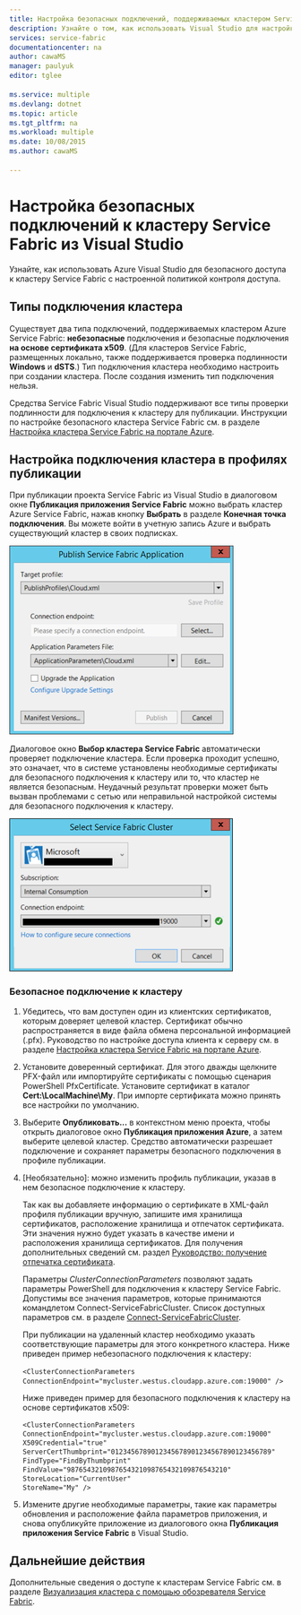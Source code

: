 ```yaml
---
title: Настройка безопасных подключений, поддерживаемых кластером Service Fabric | Microsoft Docs
description: Узнайте о том, как использовать Visual Studio для настройки безопасных подключений, поддерживаемых кластером Azure Service Fabric.
services: service-fabric
documentationcenter: na
author: cawaMS
manager: paulyuk
editor: tglee

ms.service: multiple
ms.devlang: dotnet
ms.topic: article
ms.tgt_pltfrm: na
ms.workload: multiple
ms.date: 10/08/2015
ms.author: cawaMS

---
```

# Настройка безопасных подключений к кластеру Service Fabric из Visual Studio
Узнайте, как использовать Azure Visual Studio для безопасного доступа к кластеру Service Fabric с настроенной политикой контроля доступа.

## Типы подключения кластера
Существует два типа подключений, поддерживаемых кластером Azure Service Fabric: **небезопасные** подключения и безопасные подключения **на основе сертификата x509**. (Для кластеров Service Fabric, размещенных локально, также поддерживается проверка подлинности **Windows** и **dSTS**.) Тип подключения кластера необходимо настроить при создании кластера. После создания изменить тип подключения нельзя.

Средства Service Fabric Visual Studio поддерживают все типы проверки подлинности для подключения к кластеру для публикации. Инструкции по настройке безопасного кластера Service Fabric см. в разделе [Настройка кластера Service Fabric на портале Azure](service-fabric-cluster-creation-via-portal.md).

## Настройка подключения кластера в профилях публикации
При публикации проекта Service Fabric из Visual Studio в диалоговом окне **Публикация приложения Service Fabric** можно выбрать кластер Azure Service Fabric, нажав кнопку **Выбрать** в разделе **Конечная точка подключения**. Вы можете войти в учетную запись Azure и выбрать существующий кластер в своих подписках.

![Диалоговое окно **Публикации приложения Service Fabric** позволяет настроить подключение к Service Fabric.][publishdialog]

Диалоговое окно **Выбор кластера Service Fabric** автоматически проверяет подключение кластера. Если проверка проходит успешно, это означает, что в системе установлены необходимые сертификаты для безопасного подключения к кластеру или то, что кластер не является безопасным. Неудачный результат проверки может быть вызван проблемами с сетью или неправильной настройкой системы для безопасного подключения к кластеру.

![Диалоговое окно **Выбор кластера Service Fabric** позволяет настроить существующее подключение к кластеру Service Cluster или создать новое подключение.][selectsfcluster]

### Безопасное подключение к кластеру
1. Убедитесь, что вам доступен один из клиентских сертификатов, которым доверяет целевой кластер. Сертификат обычно распространяется в виде файла обмена персональной информацией (.pfx). Руководство по настройке доступа клиента к серверу см. в разделе [Настройка кластера Service Fabric на портале Azure](service-fabric-cluster-creation-via-portal.md).
2. Установите доверенный сертификат. Для этого дважды щелкните PFX-файл или импортируйте сертификаты с помощью сценария PowerShell PfxCertificate. Установите сертификат в каталог **Cert:\\LocalMachine\\My**. При импорте сертификата можно принять все настройки по умолчанию.
3. Выберите **Опубликовать...** в контекстном меню проекта, чтобы открыть диалоговое окно **Публикация приложения Azure**, а затем выберите целевой кластер. Средство автоматически разрешает подключение и сохраняет параметры безопасного подключения в профиле публикации.
4. [Необязательно]: можно изменить профиль публикации, указав в нем безопасное подключение к кластеру.
   
   Так как вы добавляете информацию о сертификате в XML-файл профиля публикации вручную, запишите имя хранилища сертификатов, расположение хранилища и отпечаток сертификата. Эти значения нужно будет указать в качестве имени и расположения хранилища сертификатов. Для получения дополнительных сведений см. раздел [Руководство: получение отпечатка сертификата](https://msdn.microsoft.com/library/ms734695\(v=vs.110\).aspx).
   
   Параметры *ClusterConnectionParameters* позволяют задать параметры PowerShell для подключения к кластеру Service Fabric. Допустимы все значения параметров, которые принимаются командлетом Connect-ServiceFabricCluster. Список доступных параметров см. в разделе [Connect-ServiceFabricCluster](https://msdn.microsoft.com/library/mt125938.aspx).
   
   При публикации на удаленный кластер необходимо указать соответствующие параметры для этого конкретного кластера. Ниже приведен пример небезопасного подключения к кластеру:
   
   `<ClusterConnectionParameters ConnectionEndpoint="mycluster.westus.cloudapp.azure.com:19000" />`
   
   Ниже приведен пример для безопасного подключения к кластеру на основе сертификатов x509:
   
   ```
   <ClusterConnectionParameters
   ConnectionEndpoint="mycluster.westus.cloudapp.azure.com:19000"
   X509Credential="true"
   ServerCertThumbprint="0123456789012345678901234567890123456789"
   FindType="FindByThumbprint"
   FindValue="9876543210987654321098765432109876543210"
   StoreLocation="CurrentUser"
   StoreName="My" />
   ```
5. Измените другие необходимые параметры, такие как параметры обновления и расположение файла параметров приложения, и снова опубликуйте приложение из диалогового окна **Публикация приложения Service Fabric** в Visual Studio.

## Дальнейшие действия
Дополнительные сведения о доступе к кластерам Service Fabric см. в разделе [Визуализация кластера с помощью обозревателя Service Fabric](service-fabric-visualizing-your-cluster.md).

<!--Image references-->
[publishdialog]: ./media/service-fabric-visualstudio-configure-secure-connections/publishdialog.png
[selectsfcluster]: ./media/service-fabric-visualstudio-configure-secure-connections/selectsfcluster.png

<!---HONumber=AcomDC_0114_2016-->
